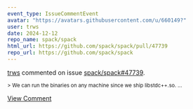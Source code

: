 ```yaml
---
event_type: IssueCommentEvent
avatar: "https://avatars.githubusercontent.com/u/660149?"
user: trws
date: 2024-12-12
repo_name: spack/spack
html_url: https://github.com/spack/spack/pull/47739
repo_url: https://github.com/spack/spack
---
```


<a href='https://github.com/trws' target='_blank'>trws</a> commented on issue <a href='https://github.com/spack/spack/pull/47739' target='_blank'>spack/spack#47739</a>.

<small>> We can run the binaries on any machine since we ship libstdc++.so....</small>

<a href='https://github.com/spack/spack/pull/47739' target='_blank'>View Comment</a>